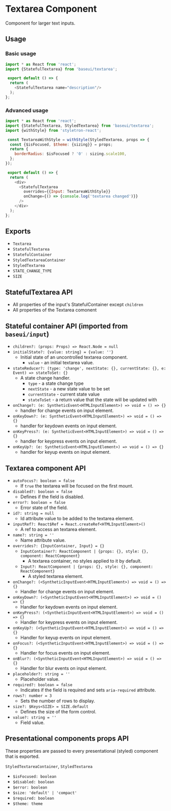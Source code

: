 # Textarea Component

Component for larger text inputs.

## Usage

### Basic usage

```javascript
import * as React from 'react';
import {StatefulTextarea} from 'baseui/textarea';

 export default () => {
  return (
    <StatefulTextarea name="description"/>
  );
};
```

 ### Advanced usage

```javascript
import * as React from 'react';
import {StatefulTextarea, StyledTextarea} from 'baseui/textarea';
import {withStyle} from 'styletron-react';

 const TextareaWithStyle = withStyle(StyledTextarea, props => {
  const {$isFocused, $theme: {sizing}} = props;
  return {
    borderRadius: $isFocused ? '0' : sizing.scale100,
  };
});

 export default () => {
  return (
    <div>
      <StatefulTextarea
        overrides={{Input: TextareaWithStyle}}
        onChange={() => {console.log('textarea changed')}}
      />
    </div>
  );
};
```

## Exports

* `Textarea`
* `StatefulTextarea`
* `StatefulContainer`
* `StyledTextareaContainer`
* `StyledTextarea`
* `STATE_CHANGE_TYPE`
* `SIZE`

## StatefulTextarea API

* All properties of the input's StatefulContainer except `children`
* All properties of the Textarea comonent

## Stateful container API (imported from `baseui/input`)

* `children?: (props: Props) => React.Node = null`
* `initialState?: {value: string} = {value: ''}`
  * Initial state of an uncontrolled textarea component.
    * `value` - an initial textarea value.
* `stateReducer?: (type: 'change', nextState: {}, currentState: {}, e: Event) => stateToSet: {}`
  * A state change handler.
    * `type` - a state change type
    * `nextState` - a new state value to be set
    * `currentState` - current state value
    * `stateToSet` - a return value that the state will be updated with
* `onChange?: (e: SyntheticEvent<HTMLInputElement>) => void = () => {}`
  * handler for change events on input element.
* `onKeyDown?: (e: SyntheticEvent<HTMLInputElement>) => void = () => {}`
  * handler for keydown events on input element.
* `onKeyPress?: (e: SyntheticEvent<HTMLInputElement>) => void = () => {}`
  * handler for keypress events on input element.
* `onKeyUp?: (e: SyntheticEvent<HTMLInputElement>) => void = () => {}`
  * handler for keyup events on input element.

 ## Textarea component API

* `autoFocus?: boolean = false`
  * If `true` the textarea will be focused on the first mount.
* `disabled?: boolean = false`
  * Defines if the field is disabled.
* `error?: boolean = false`
  * Error state of the field.
* `id?: string = null`
  * Id attribute value to be added to the textarea element.
* `inputRef?: React$Ref = React.createRef<HTMLInputElement>()`
  * A ref to access an textarea element.
* `name?: string = ''`
  * Name attribute value.
* `overrides?: {InputContainer, Input} = {}`
  * `InputContainer?: ReactComponent | {props: {}, style: {}, component: ReactComponent}`
    * A textarea container, no styles applied to it by default.
  * `Input?: ReactComponent | {props: {}, style: {}, component: ReactComponent}`
    * A styled textarea element.
* `onChange?: (<SyntheticInputEvent<HTMLInputElement>) => void = () => {}`
  * Handler for change events on input element.
* `onKeyDown?: (<SyntheticInputEvent<HTMLInputElement>) => void = () => {}`
  * Handler for keydown events on input element.
* `onKeyPress?: (<SyntheticInputEvent<HTMLInputElement>) => void = () => {}`
  * Handler for keypress events on input element.
* `onKeyUp?: (<SyntheticInputEvent<HTMLInputElement>) => void = () => {}`
  * Handler for keyup events on input element.
* `onFocus?: (<SyntheticInputEvent<HTMLInputElement>) => void = () => {}`
  * Handler for focus events on input element.
* `onBlur?: (<SyntheticInputEvent<HTMLInputElement>) => void = () => {}`
  * Handler for blur events on input element.
* `placeholder?: string = ''`
  * Placeholder value.
* `required?: boolean = false`
  * Indicates if the field is required and sets `aria-required` attribute.
* `rows?: number = 3`
  * Sets the number of rows to display.
* `size?: $Keys<SIZE> = SIZE.default`
  * Defines the size of the form control.
* `value?: string = ''`
  * Field value.

## Presentational components props API

These properties are passed to every presentational (styled) component that is exported.

`StyledTextareaContainer`, `StyledTextarea`

* `$isFocused: boolean`
* `$disabled: boolean`
* `$error: boolean`
* `$size: 'default' | 'compact'`
* `$required: boolean`
* `$theme: theme`